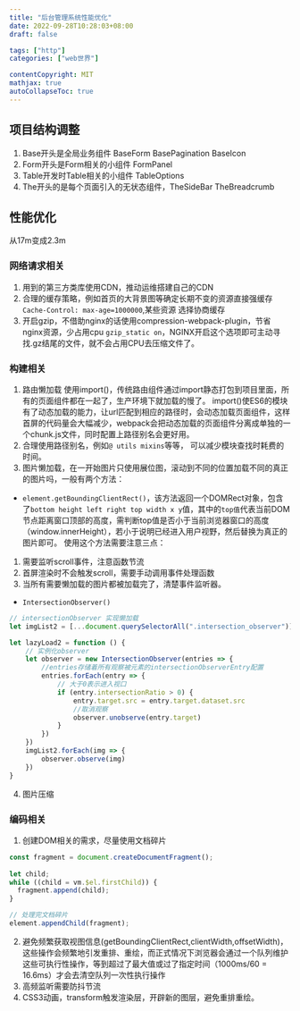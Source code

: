 ```yaml
---
title: "后台管理系统性能优化"
date: 2022-09-28T10:28:03+08:00
draft: false

tags: ["http"]
categories: ["web世界"]

contentCopyright: MIT
mathjax: true
autoCollapseToc: true
---
```


## 项目结构调整
1. Base开头是全局业务组件 BaseForm BasePagination BaseIcon
2. Form开头是Form相关的小组件 FormPanel
3. Table开发时Table相关的小组件 TableOptions
4. The开头的是每个页面引入的无状态组件，TheSideBar TheBreadcrumb
## 性能优化
从17m变成2.3m
### 网络请求相关
1. 用到的第三方类库使用CDN，推动运维搭建自己的CDN
2. 合理的缓存策略，例如首页的大背景图等确定长期不变的资源直接强缓存`Cache-Control: max-age=1000000`,某些资源 选择协商缓存
3. 开启gzip，不借助nginx的话使用compression-webpack-plugin，节省nginx资源，少占用cpu
`gzip_static on`，NGINX开启这个选项即可主动寻找.gz结尾的文件，就不会占用CPU去压缩文件了。
### 构建相关
1. 路由懒加载 使用import()，传统路由组件通过import静态打包到项目里面，所有的页面组件都在一起了，生产环境下就加载的慢了。
import()使ES6的模块有了动态加载的能力，让url匹配到相应的路径时，会动态加载页面组件，这样首屏的代码量会大幅减少，webpack会把动态加载的页面组件分离成单独的一个chunk.js文件，同时配置上路径别名会更好用。
2. 合理使用路径别名，例如`@ utils mixins`等等， 可以减少模块查找时耗费的时间。
3. 图片懒加载，在一开始图片只使用展位图，滚动到不同的位置加载不同的真正的图片吗，一般有两个方法：
- `element.getBoundingClientRect()`，该方法返回一个DOMRect对象，包含了`bottom height left right top width x y`值，其中的`top值`代表当前DOM节点距离窗口顶部的高度，需判断top值是否小于当前浏览器窗口的高度（window.innerHeight），若小于说明已经进入用户视野，然后替换为真正的图片即可。
使用这个方法需要注意三点：
1. 需要监听scroll事件，注意函数节流
2. 首屏渲染时不会触发scroll，需要手动调用事件处理函数
3. 当所有需要懒加载的图片都被加载完了，清楚事件监听器。
- `IntersectionObserver()`
```javascript
// intersectionObserver 实现懒加载
let imgList2 = [...document.querySelectorAll(".intersection_observer")]

let lazyLoad2 = function () {
    // 实例化observer
    let observer = new IntersectionObserver(entries => {
        //entries存储着所有观察被元素的intersectionObserverEntry配置
        entries.forEach(entry => {
            // 大于0表示进入视口
            if (entry.intersectionRatio > 0) {
                entry.target.src = entry.target.dataset.src
                //取消观察
                observer.unobserve(entry.target)
            }
        })
    })
    imgList2.forEach(img => {
        observer.observe(img)
    })
}
```


4. 图片压缩
### 编码相关
1. 创建DOM相关的需求，尽量使用文档碎片
```javascript
const fragment = document.createDocumentFragment();
  
let child;
while ((child = vm.$el.firstChild)) {
  fragment.append(child);
}

// 处理完文档碎片
element.appendChild(fragment);
```
2. 避免频繁获取视图信息(getBoundingClientRect,clientWidth,offsetWidth)，这些操作会频繁地引发重排、重绘，而正式情况下浏览器会通过一个队列维护这些可执行性操作，等到超过了最大值或过了指定时间（1000ms/60 = 16.6ms）才会去清空队列一次性执行操作
3. 高频监听需要防抖节流
4. CSS3动画，transform触发渲染层，开辟新的图层，避免重排重绘。
